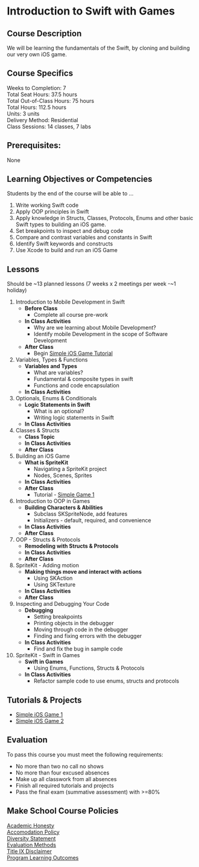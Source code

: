 # Introduction to Swift with Games

## Course Description

We will be learning the fundamentals of the Swift, by cloning and building our very own iOS game.

## Course Specifics

Weeks to Completion:  7 <br>
Total Seat Hours:  37.5 hours <br>
Total Out-of-Class Hours: 75 hours <br>
Total Hours: 112.5 hours <br>
Units:  3 units <br>
Delivery Method:  Residential <br>
Class Sessions:  14 classes, 7 labs

## Prerequisites:  

None <br>

## Learning Objectives or Competencies

Students by the end of the course will be able to ...

1. Write working Swift code
1. Apply OOP principles in Swift
1. Apply knowledge in Structs, Classes, Protocols, Enums and other basic Swift types to building an iOS game.
1. Set breakpoints to inspect and debug code
1. Compare and contrast variables and constants in Swift
1. Identify Swift keywords and constructs
1. Use Xcode to build and run an iOS Game


## Lessons

Should be ~13 planned lessons (7 weeks x 2 meetings per week -~1 holiday)

1. Introduction to Mobile Development in Swift
    - **Before Class**
      - Complete all course pre-work
    - **In Class Activities**
      - Why are we learning about Mobile Development?
      - Identify mobile Development in the scope of Software Development
    - **After Class**
      - Begin [Simple iOS Game Tutorial](www.google.com)
1. Variables, Types & Functions
    - **Variables and Types**
      - What are variables?
      - Fundamental & composite types in swift
      - Functions and code encapsulation
    - **In Class Activities**
1. Optionals, Enums & Conditionals
    - **Logic Statements in Swift**
      - What is an optional?
      - Writing logic statements in Swift
    - **In Class Activities**
1. Classes & Structs
    - **Class Topic**
    - **In Class Activities**
    - **After Class**
1. Building an iOS Game
    - **What is SpriteKit**
      - Navigating a SpriteKit project
      - Nodes, Scenes, Sprites
    - **In Class Activities**
    - **After Class**
      - Tutorial - [Simple Game 1]()
1. Introduction to OOP in Games
    - **Building Characters & Abilities**
      - Subclass SKSpriteNode, add features
      - Initializers - default, required, and convenience
    - **In Class Activities**
    - **After Class**
1. OOP - Structs & Protocols
    - **Remodeling with Structs & Protocols**
    - **In Class Activities**
    - **After Class**
1. SpriteKit - Adding motion
    - **Making things move and interact with actions**
      - Using SKAction
      - Using SKTexture
    - **In Class Activities**
    - **After Class**
1. Inspecting and Debugging Your Code
    - **Debugging**
      - Setting breakpoints
      - Printing objects in the debugger
      - Moving through code in the debugger
      - Finding and fixing errors with the debugger
    - **In Class Activities**
      - Find and fix the bug in sample code
1. SpriteKit - Swift in Games
    - **Swift in Games**
      - Using Enums, Functions, Structs & Protocols
    - **In Class Activities**
      - Refactor sample code to use enums, structs and protocols
## Tutorials & Projects

- [Simple iOS Game 1]()
- [Simple iOS Game 2]()

## Evaluation

To pass this course you must meet the following requirements:

- No more than two no call no shows
- No more than four excused absences
- Make up all classwork from all absences
- Finish all required tutorials and projects
- Pass the final exam (summative assessment) with >=80%

## Make School Course Policies

[Academic Honesty](https://github.com/Product-College-Courses/Common-Syllabus-Sections/blob/master/Academic-Honesty-and-Plagiarism.md)<br>
[Accomodation Policy](https://github.com/Product-College-Courses/Common-Syllabus-Sections/blob/master/Accommodation-Policy.md)<br>
[Diversity Statement](https://github.com/Product-College-Courses/Common-Syllabus-Sections/blob/master/Diversity-Statement.md)<br>
[Evaluation Methods](https://github.com/Product-College-Courses/Common-Syllabus-Sections/blob/master/Evaluation-Methods.md)
<br>
[Title IX Disclaimer](https://github.com/Product-College-Courses/Common-Syllabus-Sections/blob/master/Evaluations-Title-X-Disclaimer.md)<br>
[Program Learning Outcomes](https://github.com/Product-College-Courses/Common-Syllabus-Sections/blob/master/Program-Learning-Outcomes.md)
